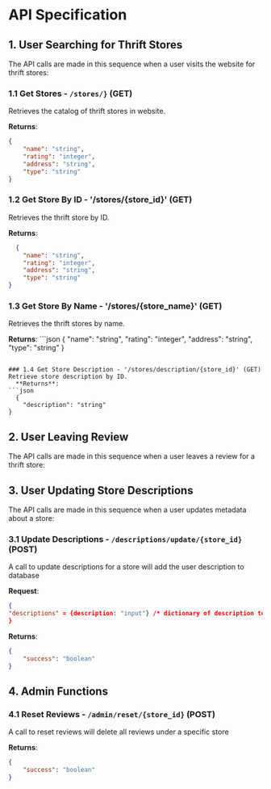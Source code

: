 # API Specification

## 1. User Searching for Thrift Stores
The API calls are made in this sequence when a user visits the website for thrift stores:
### 1.1 Get Stores - `/stores/}` (GET)
  Retrieves the catalog of thrift stores in website.
  
  **Returns**:
  ```json
  {
      "name": "string",
      "rating": "integer",
      "address": "string",
      "type": "string"
  }
  ```
### 1.2 Get Store By ID - '/stores/{store_id}' (GET)
  Retrieves the thrift store by ID. 

  **Returns**:
  ```json
    {
      "name": "string",
      "rating": "integer",
      "address": "string",
      "type": "string"
  }
  ```
### 1.3 Get Store By Name - '/stores/{store_name}' (GET)
  Retrieves the thrift stores by name.

  **Returns**:
    ```json
    {
      "name": "string",
      "rating": "integer",
      "address": "string",
      "type": "string"
  }
  ```

### 1.4 Get Store Description - '/stores/description/{store_id}' (GET)
  Retrieve store description by ID.
    **Returns**:
  ```json
    {
      "description": "string"
  }
  ```

## 2. User Leaving Review 
The API calls are made in this sequence when a user leaves a review for a thrift store:

## 3. User Updating Store Descriptions
The API calls are made in this sequence when a user updates metadata about a store:
### 3.1 Update Descriptions - `/descriptions/update/{store_id}` (POST)
  A call to update descriptions for a store will add the user description to database
  
  **Request**:
  ```json
  {
  "descriptions" = {description: "input"} /* dictionary of description to user input */
  }
  ```
  **Returns**:
  ```json
  {
      "success": "boolean"
  }
  ```

## 4. Admin Functions 
### 4.1 Reset Reviews - `/admin/reset/{store_id}` (POST)
  A call to reset reviews will delete all reviews under a specific store
  
  **Returns**:
  ```json
  {
      "success": "boolean"
  }
  ```

